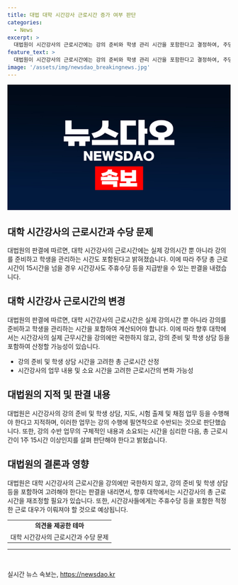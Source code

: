 ```yaml
---
title: 대법 대학 시간강사 근로시간 증가 여부 판단
categories:
  - News
excerpt: >
  대법원이 시간강사의 근로시간에는 강의 준비와 학생 관리 시간을 포함한다고 결정하여, 주당 근로시간이 15시간을 넘기면 시간강사도 주휴수당 등을 받을 수 있게 되었다. 이에 앞서 시간강사들은 강의료가 낮고 주휴수당 등을 받지 못해 소송을 제기했는데, 대법원은 1, 2심이 초단시간 근로자와 근로시간에 관한 법리를 오해한 오류가 있어 다시 심리할 것을 명시했다. 이로써 시간강사들의 근로시간은 강의 시간뿐 아니라 강의 준비와 학생 관리 시간을 포함하여 판단될 예정이다.
feature_text: >
  대법원이 시간강사의 근로시간에는 강의 준비와 학생 관리 시간을 포함한다고 결정하여, 주당 근로시간이 15시간을 넘기면 시간강사도 주휴수당 등을 받을 수 있게 되었다. 이에 앞서 시간강사들은 강의료가 낮고 주휴수당 등을 받지 못해 소송을 제기했는데, 대법원은 1, 2심이 초단시간 근로자와 근로시간에 관한 법리를 오해한 오류가 있어 다시 심리할 것을 명시했다. 이로써 시간강사들의 근로시간은 강의 시간뿐 아니라 강의 준비와 학생 관리 시간을 포함하여 판단될 예정이다.
image: '/assets/img/newsdao_breakingnews.jpg'
---
```


<p><img src="/assets/img/newsdao_breakingnews.jpg" alt="koreaapp 속보" /></p>

<h2>대학 시간강사의 근로시간과 수당 문제</h2>

<p data-ke-size="size16">대법원의 판결에 따르면, 대학 시간강사의 근로시간에는 실제 강의시간 뿐 아니라 강의를 준비하고 학생을 관리하는 시간도 포함된다고 밝혀졌습니다. 이에 따라 주당 총 근로시간이 15시간을 넘을 경우 시간강사도 주휴수당 등을 지급받을 수 있는 판결을 내렸습니다.</p>

<h2>대학 시간강사 근로시간의 변경</h2>

<p>대법원의 판결에 따르면, 대학 시간강사의 근로시간은 실제 강의시간 뿐 아니라 강의를 준비하고 학생을 관리하는 시간을 포함하여 계산되어야 합니다. 이에 따라 향후 대학에서는 시간강사의 실제 근무시간을 강의에만 국한하지 않고, 강의 준비 및 학생 상담 등을 포함하여 산정할 가능성이 있습니다.</p>

<ul>
  <li>강의 준비 및 학생 상담 시간을 고려한 총 근로시간 산정</li>
  <li>시간강사의 업무 내용 및 소요 시간을 고려한 근로시간의 변화 가능성</li>
</ul>

<h2>대법원의 지적 및 판결 내용</h2>

<p>대법원은 시간강사의 강의 준비 및 학생 상담, 지도, 시험 출제 및 채점 업무 등을 수행해야 한다고 지적하며, 이러한 업무는 강의 수행에 필연적으로 수반되는 것으로 판단했습니다. 또한, 강의 수반 업무의 구체적인 내용과 소요되는 시간을 심리한 다음, 총 근로시간이 1주 15시간 이상인지를 살펴 판단해야 한다고 밝혔습니다.</p>

<h2>대법원의 결론과 영향</h2>

<p>대법원은 대학 시간강사의 근로시간을 강의에만 국한하지 않고, 강의 준비 및 학생 상담 등을 포함하여 고려해야 한다는 판결을 내리면서, 향후 대학에서는 시간강사의 총 근로시간을 재조정할 필요가 있습니다. 또한, 시간강사들에게는 주휴수당 등을 포함한 적정한 근로 대우가 이뤄져야 할 것으로 예상됩니다.</p>

<table>
  <tr>
    <td style="text-align: center; height: 17px;"><b>의견을 제공한 테마</b></td>
  </tr>
  <tr>
    <td style="text-align: center; height: 17px;">대학 시간강사의 근로시간과 수당 문제</td>
  </tr>
</table>

<hr>

<p data-ke-size="size16">&nbsp;</p>
실시간 뉴스 속보는, <a href="https://newsdao.kr" rel="dofollow">https://newsdao.kr</a>


